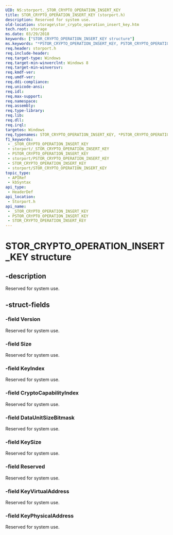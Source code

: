 ```yaml
---
UID: NS:storport._STOR_CRYPTO_OPERATION_INSERT_KEY
title: STOR_CRYPTO_OPERATION_INSERT_KEY (storport.h)
description: Reserved for system use.
old-location: storage\stor_crypto_operation_insert_key.htm
tech.root: storage
ms.date: 03/29/2018
keywords: ["STOR_CRYPTO_OPERATION_INSERT_KEY structure"]
ms.keywords: "*PSTOR_CRYPTO_OPERATION_INSERT_KEY, PSTOR_CRYPTO_OPERATION_INSERT_KEY, PSTOR_CRYPTO_OPERATION_INSERT_KEY structure pointer [Storage Devices], STOR_CRYPTO_OPERATION_INSERT_KEY, STOR_CRYPTO_OPERATION_INSERT_KEY structure [Storage Devices], _STOR_CRYPTO_OPERATION_INSERT_KEY, storage.stor_crypto_operation_insert_key, storport/PSTOR_CRYPTO_OPERATION_INSERT_KEY, storport/STOR_CRYPTO_OPERATION_INSERT_KEY"
req.header: storport.h
req.include-header: 
req.target-type: Windows
req.target-min-winverclnt: Windows 8
req.target-min-winversvr: 
req.kmdf-ver: 
req.umdf-ver: 
req.ddi-compliance: 
req.unicode-ansi: 
req.idl: 
req.max-support: 
req.namespace: 
req.assembly: 
req.type-library: 
req.lib: 
req.dll: 
req.irql: 
targetos: Windows
req.typenames: STOR_CRYPTO_OPERATION_INSERT_KEY, *PSTOR_CRYPTO_OPERATION_INSERT_KEY
f1_keywords:
 - _STOR_CRYPTO_OPERATION_INSERT_KEY
 - storport/_STOR_CRYPTO_OPERATION_INSERT_KEY
 - PSTOR_CRYPTO_OPERATION_INSERT_KEY
 - storport/PSTOR_CRYPTO_OPERATION_INSERT_KEY
 - STOR_CRYPTO_OPERATION_INSERT_KEY
 - storport/STOR_CRYPTO_OPERATION_INSERT_KEY
topic_type:
 - APIRef
 - kbSyntax
api_type:
 - HeaderDef
api_location:
 - Storport.h
api_name:
 - _STOR_CRYPTO_OPERATION_INSERT_KEY
 - PSTOR_CRYPTO_OPERATION_INSERT_KEY
 - STOR_CRYPTO_OPERATION_INSERT_KEY
---
```


# STOR_CRYPTO_OPERATION_INSERT_KEY structure

## -description

Reserved for system use.

## -struct-fields

### -field Version

Reserved for system use.

### -field Size

Reserved for system use.

### -field KeyIndex

Reserved for system use.

### -field CryptoCapabilityIndex

Reserved for system use.

### -field DataUnitSizeBitmask

Reserved for system use.

### -field KeySize

Reserved for system use.

### -field Reserved

Reserved for system use.

### -field KeyVirtualAddress

Reserved for system use.

### -field KeyPhysicalAddress

Reserved for system use.

